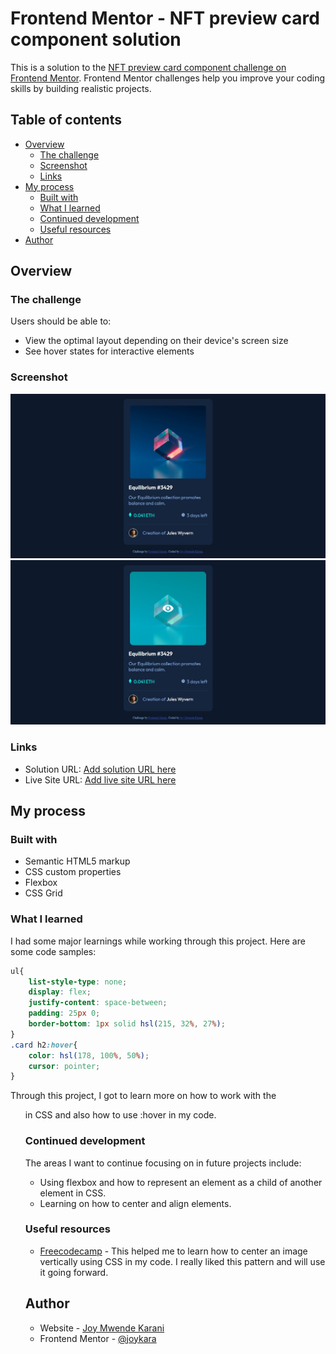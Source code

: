 # Frontend Mentor - NFT preview card component solution

This is a solution to the [NFT preview card component challenge on Frontend Mentor](https://www.frontendmentor.io/challenges/nft-preview-card-component-SbdUL_w0U). Frontend Mentor challenges help you improve your coding skills by building realistic projects. 

## Table of contents

- [Overview](#overview)
  - [The challenge](#the-challenge)
  - [Screenshot](#screenshot)
  - [Links](#links)
- [My process](#my-process)
  - [Built with](#built-with)
  - [What I learned](#what-i-learned)
  - [Continued development](#continued-development)
  - [Useful resources](#useful-resources)
- [Author](#author)

## Overview

### The challenge

Users should be able to:

- View the optimal layout depending on their device's screen size
- See hover states for interactive elements

### Screenshot

![](./images/screenshot.jpg)
![](./images/screenshot2.jpg)


### Links

- Solution URL: [Add solution URL here](https://your-solution-url.com)
- Live Site URL: [Add live site URL here](https://your-live-site-url.com)

## My process

### Built with

- Semantic HTML5 markup
- CSS custom properties
- Flexbox
- CSS Grid

### What I learned

I had some major learnings while working through this project. Here are some code samples:


```css
ul{
    list-style-type: none;
    display: flex;
    justify-content: space-between;
    padding: 25px 0;
    border-bottom: 1px solid hsl(215, 32%, 27%);
}
.card h2:hover{
    color: hsl(178, 100%, 50%);
    cursor: pointer;
}
```
Through this project, I got to learn more on how to work with the <ul> in CSS and also how to use :hover in my code.

### Continued development

The areas I want to continue focusing on in future projects include:
- Using flexbox and how to represent an element as a child of another element in CSS.
- Learning on how to center and align elements.

### Useful resources

- [Freecodecamp](https://www.freecodecamp.org/news/how-to-center-an-image-in-css/) - This helped me to learn how to center an image vertically using CSS in my code. I really liked this pattern and will use it going forward.

## Author

- Website - [Joy Mwende Karani](https://..........)
- Frontend Mentor - [@joykara](https://www.frontendmentor.io/profile/joykara)

